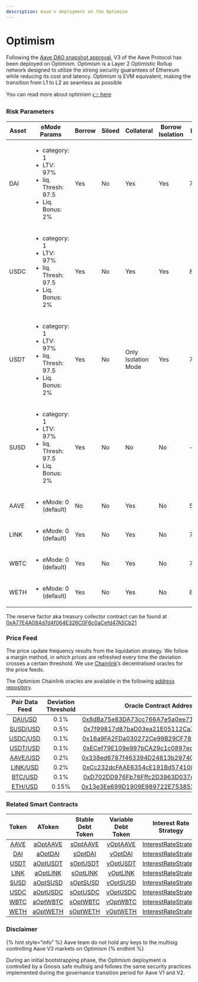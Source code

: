 ```yaml
---
description: Aave's deployment on the Optimism
---
```


# Optimism

Following the [Aave DAO snapshot approval](https://snapshot.org/#/aave.eth/proposal/0xba58ab5e24dcaef5490fd8717320f74e3c85aea36811d421b48822d4069b6d45), V3 of the Aave Protocol has been deployed on Optimism. Optimism is a Layer 2 Optimistic Rollup network designed to utilize the strong security guarantees of Ethereum while reducing its cost and latency. Optimism is EVM equivalent, making the transition from L1 to L2 as seamless as possible

You can read more about optimism [👉 here](https://www.optimism.io/about)

### Risk Parameters

| Asset | eMode Params     | Borrow | Siloed | Collateral | Borrow Isolation | LTV | Liq. Thresh | Liq. Bonus | Debt Ceil | Supply Cap | Borrow Cap | Reserve Factor |
| ----- | ---------------- | --- | --- | ---------- | ----- | --- | ----------  | ---------- | --------- | ----- | ----- | -------------- |
| DAI   | <ul><li>category: 1 </li><li>LTV: 97%</li><li>liq. Thresh: 97.5</li><li>Liq. Bonus: 2%</li></ul> | Yes | No | Yes | Yes | 75% | 80% |  5% | - | 2B | 0 | 10% |
| USDC  | <ul><li>category: 1 </li><li>LTV: 97%</li><li>liq. Thresh: 97.5</li><li>Liq. Bonus: 2%</li></ul> | Yes | No | Yes | Yes | 80% | 85% |  5% | - | 2B | 0 | 10% |
| USDT  | <ul><li>category: 1 </li><li>LTV: 97%</li><li>liq. Thresh: 97.5</li><li>Liq. Bonus: 2%</li></ul> | Yes | No | Only Isolation Mode | Yes | 75% | 80% |  5% | 5M | 2B | 0 | 10% |
| SUSD  | <ul><li>category: 1 </li><li>LTV: 97%</li><li>liq. Thresh: 97.5</li><li>Liq. Bonus: 2%</li></ul> | Yes | No | No | No | - | - | - | - | 2B | 0 | 10% |
| AAVE  | <ul><li>eMode: 0 (default)</li></ul> | No  | No | Yes | No | 50% | 65% | 10% | - | 0 | 0 |  0% |
| LINK  | <ul><li>eMode: 0 (default)</li></ul> | Yes | No | Yes | No | 70% | 75% | 7.5% | - | 0 | 0 | 20% |
| WBTC  | <ul><li>eMode: 0 (default)</li></ul> | Yes | No | Yes | No | 70% | 75% | 10% | - | 0 | 0 | 20% |
| WETH  | <ul><li>eMode: 0 (default)</li></ul> | Yes | No | Yes | No | 80% | 82.5% | 5% | - | 0 | 0 | 10% |

The reserve factor aka treasury collector contract can be found at [0xA77E4A084d7d4f064E326C0F6c0aCefd47A5Cb21](https://optimistic.etherscan.io/address/0xA77E4A084d7d4f064E326C0F6c0aCefd47A5Cb21#code)

### Price Feed

The price update frequency results from the liquidation strategy. We follow a margin method, in which prices are refreshed every time the deviation crosses a certain threshold. We use [Chainlink](https://chain.link)’s decentralised oracles for the price feeds.

The Optimism Chainlink oracles are available in the following [address repository](https://docs.chain.link/docs/optimism-price-feeds/).

| Pair Data Feed                                                            | Deviation Threshold | Oracle Contract Address                                                                                                          |
| :-----------------------------------------------------------------------: | :-----------------: | :------------------------------------------------------------------------------------------------------------------------------: |
| [DAI/USD](https://data.chain.link/optimism/mainnet/stablecoins/dai-usd)   | 0.1%                | [0x8dBa75e83DA73cc766A7e5a0ee71F656BAb470d6](https://optimistic.etherscan.io/address/0x8dBa75e83DA73cc766A7e5a0ee71F656BAb470d6) |
| [SUSD/USD](https://data.chain.link/optimism/mainnet/crypto-usd/susd-usd)  | 0.5%                | [0x7f99817d87baD03ea21E05112Ca799d715730efe](https://optimistic.etherscan.io/address/0x7f99817d87baD03ea21E05112Ca799d715730efe) |
| [USDC/USD](https://data.chain.link/optimism/mainnet/stablecoins/usdc-usd) | 0.1%                | [0x16a9FA2FDa030272Ce99B29CF780dFA30361E0f3](https://optimistic.etherscan.io/address/0x16a9FA2FDa030272Ce99B29CF780dFA30361E0f3) |
| [USDT/USD](https://data.chain.link/optimism/mainnet/stablecoins/usdt-usd) | 0.1%                | [0xECef79E109e997bCA29c1c0897ec9d7b03647F5E](https://optimistic.etherscan.io/address/0xECef79E109e997bCA29c1c0897ec9d7b03647F5E) |
| [AAVE/USD](https://data.chain.link/optimism/mainnet/crypto-usd/aave-usd)  | 0.2%                | [0x338ed6787f463394D24813b297401B9F05a8C9d1](https://optimistic.etherscan.io/address/0x338ed6787f463394D24813b297401B9F05a8C9d1) |
| [LINK/USD](https://data.chain.link/optimism/mainnet/crypto-usd/link-usd)  | 0.2%                | [0xCc232dcFAAE6354cE191Bd574108c1aD03f86450](https://optimistic.etherscan.io/address/0xCc232dcFAAE6354cE191Bd574108c1aD03f86450) |
| [BTC/USD](https://data.chain.link/optimism/mainnet/crypto-usd/btc-usd)    | 0.1%                | [0xD702DD976Fb76Fffc2D3963D037dfDae5b04E593](https://optimistic.etherscan.io/address/0xD702DD976Fb76Fffc2D3963D037dfDae5b04E593) |
| [ETH/USD](https://data.chain.link/optimism/mainnet/crypto-usd/eth-usd)    | 0.15%               | [0x13e3Ee699D1909E989722E753853AE30b17e08c5](https://optimistic.etherscan.io/address/0x13e3Ee699D1909E989722E753853AE30b17e08c5) |

### Related Smart Contracts

| Token   | AToken | Stable Debt Token  | Variable Debt Token  | Interest Rate Strategy |
| :-----: | :----: | :----------------: | :------------------: | :--------------------: |
| [AAVE](https://optimistic.etherscan.io/address/0x76fb31fb4af56892a25e32cfc43de717950c9278) | [aOptAAVE](https://optimistic.etherscan.io/address/0xf329e36C7bF6E5E86ce2150875a84Ce77f477375) | [sOptAAVE](https://optimistic.etherscan.io/address/0xfAeF6A702D15428E588d4C0614AEFb4348D83D48) | [vOptAAVE](https://optimistic.etherscan.io/address/0xE80761Ea617F66F96274eA5e8c37f03960ecC679) | [InterestRateStrategy](https://optimistic.etherscan.io/address/0xee1bac9355eaafcd1b68d272d640d870bc9b4b5c#code) |
| [DAI](https://optimistic.etherscan.io/address/0xda10009cbd5d07dd0cecc66161fc93d7c9000da1) | [aOptDAI](https://optimistic.etherscan.io/address/0x82E64f49Ed5EC1bC6e43DAD4FC8Af9bb3A2312EE) | [sOptDAI](https://optimistic.etherscan.io/address/0xd94112B5B62d53C9402e7A60289c6810dEF1dC9B) | [vOptDAI](https://optimistic.etherscan.io/address/0x8619d80FB0141ba7F184CbF22fd724116D9f7ffC)| [InterestRateStrategy](https://optimistic.etherscan.io/address/0xA9F3C3caE095527061e6d270DBE163693e6fda9D#code) |
| [USDT](https://optimistic.etherscan.io/address/0x94b008aa00579c1307b0ef2c499ad98a8ce58e58#code) | [aOptUSDT](https://optimistic.etherscan.io/address/0x6ab707aca953edaefbc4fd23ba73294241490620#code) | [sOptUSDT](https://optimistic.etherscan.io/address/0x70effc565db6eef7b927610155602d31b670e802#code) | [vOptUSDT](https://optimistic.etherscan.io/address/0xfb00ac187a8eb5afae4eace434f493eb62672df7#code) | [InterestRateStrategy](https://optimistic.etherscan.io/address/0x41B66b4b6b4c9dab039d96528D1b88f7BAF8C5A4#code) |
| [LINK](https://optimistic.etherscan.io/address/0x350a791Bfc2C21F9Ed5d10980Dad2e2638ffa7f6) | [aOptLINK](https://optimistic.etherscan.io/address/0x191c10Aa4AF7C30e871E70C95dB0E4eb77237530) | [sOptLINK](https://optimistic.etherscan.io/address/0x89D976629b7055ff1ca02b927BA3e020F22A44e4#code) | [vOptLINK](https://optimistic.etherscan.io/address/0x953A573793604aF8d41F306FEb8274190dB4aE0e) | [InterestRateStrategy](https://optimistic.etherscan.io/address/0xee1bac9355eaafcd1b68d272d640d870bc9b4b5c#code) |
| [SUSD](https://optimistic.etherscan.io/address/0x8c6f28f2f1a3c87f0f938b96d27520d9751ec8d9) | [aOptSUSD](https://optimistic.etherscan.io/address/0x6d80113e533a2C0fe82EaBD35f1875DcEA89Ea97) | [sOptSUSD](https://optimistic.etherscan.io/address/0xF15F26710c827DDe8ACBA678682F3Ce24f2Fb56E#code) | [vOptSUSD](https://optimistic.etherscan.io/address/0x4a1c3aD6Ed28a636ee1751C69071f6be75DEb8B8) | [InterestRateStrategy](https://optimistic.etherscan.io/address/0x41B66b4b6b4c9dab039d96528D1b88f7BAF8C5A4#code) |
| [USDC](https://optimistic.etherscan.io/address/0x7f5c764cbc14f9669b88837ca1490cca17c31607) | [aOptUSDC](https://optimistic.etherscan.io/address/0x625E7708f30cA75bfd92586e17077590C60eb4cD) | [sOptUSDC](https://optimistic.etherscan.io/address/0x307ffe186F84a3bc2613D1eA417A5737D69A7007#code) | [vOptUSDC](https://optimistic.etherscan.io/address/0xFCCf3cAbbe80101232d343252614b6A3eE81C989) | [InterestRateStrategy](https://optimistic.etherscan.io/address/0x41B66b4b6b4c9dab039d96528D1b88f7BAF8C5A4#code) |
| [WBTC](https://optimistic.etherscan.io/address/0x68f180fcce6836688e9084f035309e29bf0a2095) | [aOptWBTC](https://optimistic.etherscan.io/address/0x078f358208685046a11C85e8ad32895DED33A249) | [sOptWBTC](https://optimistic.etherscan.io/address/0x633b207Dd676331c413D4C013a6294B0FE47cD0e#code) | [vOptWBTC](https://optimistic.etherscan.io/address/0x92b42c66840C7AD907b4BF74879FF3eF7c529473) | [InterestRateStrategy](https://optimistic.etherscan.io/address/0xee1bac9355eaafcd1b68d272d640d870bc9b4b5c#code) |
| [WETH](https://optimistic.etherscan.io/address/0x4200000000000000000000000000000000000006) | [aOptWETH](https://optimistic.etherscan.io/address/0xe50fA9b3c56FfB159cB0FCA61F5c9D750e8128c8) | [sOptWETH](https://optimistic.etherscan.io/address/0xD8Ad37849950903571df17049516a5CD4cbE55F6#code) | [vOptWETH](https://optimistic.etherscan.io/address/0x0c84331e39d6658Cd6e6b9ba04736cC4c4734351) | [InterestRateStrategy](https://optimistic.etherscan.io/address/0xee1bac9355eaafcd1b68d272d640d870bc9b4b5c#code) |

### Disclaimer

{% hint style=“info” %} Aave team do not hold any keys to the multisig controlling Aave V3 markets on Optimism {% endhint %}

During an initial bootstrapping phase, the Optimism deployment is controlled by a Gnosis safe multisig and follows the same security practices implemented during the governance transition period for Aave V1 and V2.
